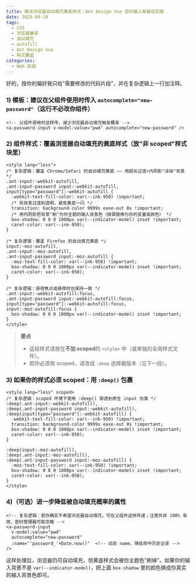 ```yaml
---
title: 解决浏览器自动填充黄底样式：Ant Design Vue 密码输入框最佳实践
date: 2025-09-18
tags:
  - CSS
  - 浏览器兼容
  - 自动填充
  - autofill
  - Ant Design Vue
  - 样式覆盖
categories:
  - Web 前端
---
```


好的，按你的偏好我只给"需要修改的代码片段"，并在复杂逻辑上一行加注释。

### 1) 模板：建议在父组件使用时传入 `autocomplete="new-password"`（这行不必改你组件）

```vue
<!-- 父组件调用时这样传，减少浏览器自动填充触发概率 -->
<a-password-input v-model:value="pwd" autocomplete="new-password" />
```

### 2) 组件样式：覆盖浏览器自动填充的黄底样式（放"非 scoped"样式块里）

```vue
<style lang="less">
/* 复杂逻辑：覆盖 Chrome/Safari 的自动填充黄底 —— 用超长过渡+内阴影"涂抹"背景 */
.ant-input:-webkit-autofill,
.ant-input-password input:-webkit-autofill,
input[type="password"]:-webkit-autofill {
  -webkit-text-fill-color: var(--ink-950) !important;
  /* 将背景过渡到透明，避免黄底一闪 */
  transition: background-color 9999s ease-out 0s !important;
  /* 用内阴影把背景"刷"为你主题的输入背景色（按需替换为你的变量或颜色） */
  box-shadow: 0 0 0 1000px var(--indicator-model) inset !important;
  caret-color: var(--ink-950);
}

/* 复杂逻辑：覆盖 Firefox 的自动填充黄底 */
input:-moz-autofill,
.ant-input:-moz-autofill,
.ant-input-password input:-moz-autofill {
  -moz-text-fill-color: var(--ink-950) !important;
  box-shadow: 0 0 0 1000px var(--indicator-model) inset !important;
  caret-color: var(--ink-950);
}

/* 复杂逻辑：获得焦点或悬停时也保持一致 */
.ant-input:-webkit-autofill:focus,
.ant-input-password input:-webkit-autofill:focus,
input[type="password"]:-webkit-autofill:focus,
input:-moz-autofill:focus {
  box-shadow: 0 0 0 1000px var(--indicator-model) inset !important;
}
</style>
```

> **要点**
>
> - 这段样式请放在**不加 scoped**的 `<style>` 中（或单独的全局样式文件）。
> - 若你必须用 scoped，请改成 `:deep` 选择器版本（见下一段）。

### 3) 如果你的样式必须 scoped：用 `:deep()` 包裹

```vue
<style lang="less" scoped>
/* 复杂逻辑：scoped 环境下使用 :deep() 穿透到原生 input 伪类 */
:deep(.ant-input:-webkit-autofill),
:deep(.ant-input-password input:-webkit-autofill),
:deep(input[type="password"]:-webkit-autofill) {
  -webkit-text-fill-color: var(--ink-950) !important;
  transition: background-color 9999s ease-out 0s !important;
  box-shadow: 0 0 0 1000px var(--indicator-model) inset !important;
  caret-color: var(--ink-950);
}

:deep(input:-moz-autofill),
:deep(.ant-input:-moz-autofill),
:deep(.ant-input-password input:-moz-autofill) {
  -moz-text-fill-color: var(--ink-950) !important;
  box-shadow: 0 0 0 1000px var(--indicator-model) inset !important;
  caret-color: var(--ink-950);
}
</style>
```

### 4)（可选）进一步降低被自动填充概率的属性

```vue
<!-- 复杂逻辑：若你确实不希望浏览器自动填充，可在父组件这样传递；注意并非 100% 有效，密码管理器可能忽略 -->
<a-password-input
  v-model:value="pwd"
  autocomplete="new-password"
  :name="'password_'+Date.now()"  <!-- 动态 name，降低命中历史记录 -->
/>
```

这样处理后，浏览器仍可自动填充，但黄底样式会被你主题色"刷掉"。如果你的输入背景不是 `var(--indicator-model)`，把上面 `box-shadow` 里的颜色换成你真实的输入背景色即可。
